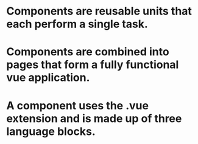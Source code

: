 # Components are reusable units that each perform a single task. 
# Components are combined into pages that form a fully functional vue application.

# A component uses the .vue extension and is made up of three language blocks.

<template>
    <!-- HTML Markup -->
</template>

<script>
    // Data & Functionality
</script>

<style>
    /* CSS Styling */
</style>